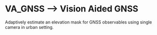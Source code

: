 # VA_GNSS --> Vision Aided GNSS

Adaptively estimate an elevation mask for GNSS observables using single camera in urban setting.
